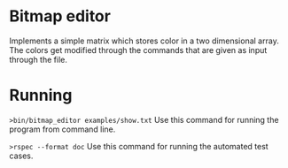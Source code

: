 # Bitmap editor
  Implements a simple matrix which stores color in a two dimensional array. The colors get modified through the commands that are given as input through the file.

# Running

`>bin/bitmap_editor examples/show.txt`
Use this command for running the program from command line.

`>rspec --format doc` 
Use this command for running the automated test cases.
